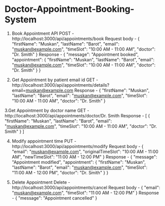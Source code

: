 # Doctor-Appointment-Booking-System
1. Book Appointment API
POST  - http://localhost:3000/api/appointments/book
Request body - 
{
    "firstName": "Muskan",
    "lastName": "Barot",
    "email": "muskan@example.com",
    "timeSlot": "10:00 AM - 11:00 AM",
    "doctor": "Dr. Smith"
}
Response - 
{
    "message": "Appointment booked",
    "appointment": {
        "firstName": "Muskan",
        "lastName": "Barot",
        "email": "muskan@example.com",
        "timeSlot": "10:00 AM - 11:00 AM",
        "doctor": "Dr. Smith"
    }
}

2. Get Appointment by patient email id
   GET - http://localhost:3000/api/appointments/details?email=muskan@example.com
   Response -
   {
    "firstName": "Muskan",
    "lastName": "Barot",
    "email": "muskan@example.com",
    "timeSlot": "10:00 AM - 11:00 AM",
    "doctor": "Dr. Smith"
}

3.Get Appointment by doctor name
GET - http://localhost:3000/api/appointments/doctor/Dr. Smith
Response -
[
    {
        "firstName": "Muskan",
        "lastName": "Barot",
        "email": "muskan@example.com",
        "timeSlot": "10:00 AM - 11:00 AM",
        "doctor": "Dr. Smith"
    }
]

4. Modify appointment time
   PUT - http://localhost:3000/api/appointments/modify
   Request body -
   {
    "email": "muskan@example.com",
    "originalTimeSlot": "10:00 AM - 11:00 AM",
    "newTimeSlot": "11:00 AM - 12:00 PM"
}
Response -
{
    "message": "Appointment modified",
    "appointment": {
        "firstName": "Muskan",
        "lastName": "Barot",
        "email": "muskan@example.com",
        "timeSlot": "11:00 AM - 12:00 PM",
        "doctor": "Dr. Smith"
    }
}

5. Delete Appointment
   Delete - http://localhost:3000/api/appointments/cancel
   Request body -
   {
    "email": "muskan@example.com",
    "timeSlot": "11:00 AM - 12:00 PM"
  }
  Response -
  {
    "message": "Appointment cancelled"
  }
